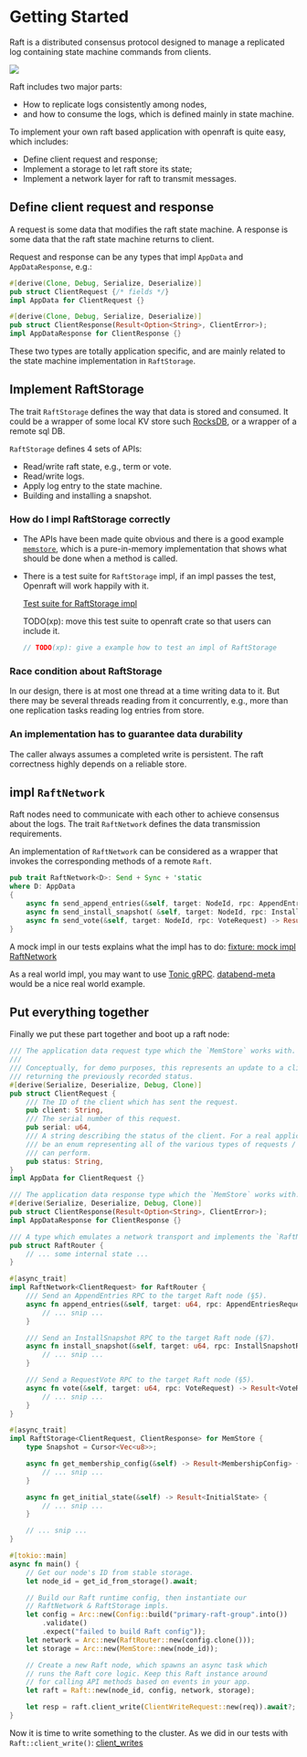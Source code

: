 # Getting Started

Raft is a distributed consensus protocol designed to manage a replicated log containing state machine commands from clients.

<p>
    <img style="max-width:600px;" src="./images/raft-overview.png"/>
</p>

Raft includes two major parts:

- How to replicate logs consistently among nodes,
- and how to consume the logs, which is defined mainly in state machine.

To implement your own raft based application with openraft is quite easy, which
includes: 

- Define client request and response;
- Implement a storage to let raft store its state;
- Implement a network layer for raft to transmit messages.

## Define client request and response

A request is some data that modifies the raft state machine.
A response is some data that the raft state machine returns to client.

Request and response can be any types that impl `AppData` and `AppDataResponse`,
e.g.:

```rust
#[derive(Clone, Debug, Serialize, Deserialize)]
pub struct ClientRequest {/* fields */}
impl AppData for ClientRequest {}

#[derive(Clone, Debug, Serialize, Deserialize)]
pub struct ClientResponse(Result<Option<String>, ClientError>);
impl AppDataResponse for ClientResponse {}
```

These two types are totally application specific, and are mainly related to the
state machine implementation in `RaftStorage`.


## Implement RaftStorage

The trait `RaftStorage` defines the way that data is stored and consumed.
It could be a wrapper of some local KV store such [RocksDB](https://docs.rs/rocksdb/latest/rocksdb/),
or a wrapper of a remote sql DB.

`RaftStorage` defines 4 sets of APIs:

- Read/write raft state, e.g., term or vote.
- Read/write logs.
- Apply log entry to the state machine.
- Building and installing a snapshot.


### How do I impl RaftStorage correctly

- The APIs have been made quite obvious and there is a good example
[`memstore`](https://github.com/datafuselabs/openraft/tree/main/memstore),
which is a pure-in-memory implementation that shows what should be done when a
method is called.

- There is a test suite for `RaftStorage` impl, if an impl passes the test,
  Openraft will work happily with it.

  [Test suite for RaftStorage impl](https://github.com/datafuselabs/openraft/blob/main/memstore/src/test.rs)

  TODO(xp): move this test suite to openraft crate so that users can include it.

  ```rust
  // TODO(xp): give a example how to test an impl of RaftStorage
  ```

### Race condition about RaftStorage

In our design, there is at most one thread at a time writing data to it.
But there may be several threads reading from it concurrently,
e.g., more than one replication tasks reading log entries from store.


### An implementation has to guarantee data durability

The caller always assumes a completed write is persistent.
The raft correctness highly depends on a reliable store.


## impl `RaftNetwork`

Raft nodes need to communicate with each other to achieve consensus about the
logs.
The trait `RaftNetwork` defines the data transmission requirements.

An implementation of `RaftNetwork` can be considered as a wrapper that invokes the
corresponding methods of a remote `Raft`.

```rust
pub trait RaftNetwork<D>: Send + Sync + 'static
where D: AppData
{
    async fn send_append_entries(&self, target: NodeId, rpc: AppendEntriesRequest<D>) -> Result<AppendEntriesResponse>;
    async fn send_install_snapshot( &self, target: NodeId, rpc: InstallSnapshotRequest,) -> Result<InstallSnapshotResponse>;
    async fn send_vote(&self, target: NodeId, rpc: VoteRequest) -> Result<VoteResponse>;
}
```

A mock impl in our tests explains what the impl has to do:
[fixture: mock impl RaftNetwork](https://github.com/datafuselabs/openraft/blob/main/openraft/tests/fixtures/mod.rs)


As a real world impl, you may want to use [Tonic gRPC](https://github.com/hyperium/tonic).
[databend-meta](https://github.com/datafuselabs/databend/blob/6603392a958ba8593b1f4b01410bebedd484c6a9/metasrv/src/network.rs#L89) would be a nice real world example.


## Put everything together

Finally we put these part together and boot up a raft node:

```rust
/// The application data request type which the `MemStore` works with.
///
/// Conceptually, for demo purposes, this represents an update to a client's status info,
/// returning the previously recorded status.
#[derive(Serialize, Deserialize, Debug, Clone)]
pub struct ClientRequest {
    /// The ID of the client which has sent the request.
    pub client: String,
    /// The serial number of this request.
    pub serial: u64,
    /// A string describing the status of the client. For a real application, this should probably
    /// be an enum representing all of the various types of requests / operations which a client
    /// can perform.
    pub status: String,
}
impl AppData for ClientRequest {}

/// The application data response type which the `MemStore` works with.
#[derive(Serialize, Deserialize, Debug, Clone)]
pub struct ClientResponse(Result<Option<String>, ClientError>);
impl AppDataResponse for ClientResponse {}

/// A type which emulates a network transport and implements the `RaftNetwork` trait.
pub struct RaftRouter {
    // ... some internal state ...
}

#[async_trait]
impl RaftNetwork<ClientRequest> for RaftRouter {
    /// Send an AppendEntries RPC to the target Raft node (§5).
    async fn append_entries(&self, target: u64, rpc: AppendEntriesRequest<ClientRequest>) -> Result<AppendEntriesResponse> {
        // ... snip ...
    }

    /// Send an InstallSnapshot RPC to the target Raft node (§7).
    async fn install_snapshot(&self, target: u64, rpc: InstallSnapshotRequest) -> Result<InstallSnapshotResponse> {
        // ... snip ...
    }

    /// Send a RequestVote RPC to the target Raft node (§5).
    async fn vote(&self, target: u64, rpc: VoteRequest) -> Result<VoteResponse> {
        // ... snip ...
    }
}

#[async_trait]
impl RaftStorage<ClientRequest, ClientResponse> for MemStore {
    type Snapshot = Cursor<Vec<u8>>;

    async fn get_membership_config(&self) -> Result<MembershipConfig> {
        // ... snip ...
    }

    async fn get_initial_state(&self) -> Result<InitialState> {
        // ... snip ...
    }

    // ... snip ...
}

#[tokio::main]
async fn main() {
    // Get our node's ID from stable storage.
    let node_id = get_id_from_storage().await;

    // Build our Raft runtime config, then instantiate our
    // RaftNetwork & RaftStorage impls.
    let config = Arc::new(Config::build("primary-raft-group".into())
        .validate()
        .expect("failed to build Raft config"));
    let network = Arc::new(RaftRouter::new(config.clone()));
    let storage = Arc::new(MemStore::new(node_id));

    // Create a new Raft node, which spawns an async task which
    // runs the Raft core logic. Keep this Raft instance around
    // for calling API methods based on events in your app.
    let raft = Raft::new(node_id, config, network, storage);

    let resp = raft.client_write(ClientWriteRequest::new(req)).await?;
}

```

Now it is time to write something to the cluster.
As we did in our tests with `Raft::client_write()`:
[client_writes](https://github.com/datafuselabs/openraft/blob/main/openraft/tests/client_writes.rs)

